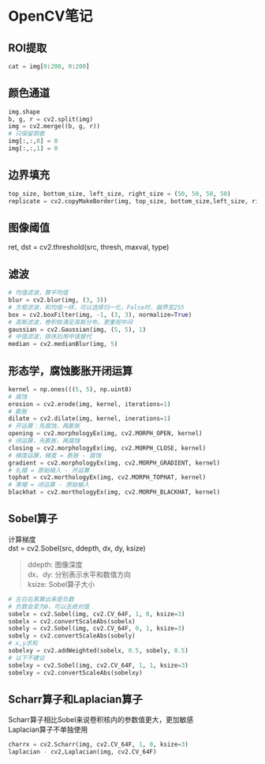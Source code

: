 OpenCV笔记
=================

## ROI提取

```python
cat = img[0:200, 0:200]
```

## 颜色通道  

```python
img.shape
b, g, r = cv2.split(img)
img = cv2.merge((b, g, r))
# 只保留铜套
img[:,:,0] = 0
img[:,:,1] = 0
```

## 边界填充

```python
top_size, bottom_size, left_size, right_size = (50, 50, 50, 50)
replicate = cv2.copyMakeBorder(img, top_size, bottom_size,left_size, righ_size, method)
```

## 图像阈值

ret, dst = cv2.threshold(src, thresh, maxval, type)  

## 滤波

```python
# 均值滤波，算平均值
blur = cv2.blur(img, (3, 3))
# 方框滤波，和均值一样，可以选择归一化，False时，越界变255
box = cv2.boxFilter(img, -1, (3, 3), normalize=True)
# 高斯滤波，卷积核满足高斯分布，更重视中间
gaussian = cv2.Gaussian(img, (5, 5), 1)
# 中值滤波，排序后用中值替代
median = cv2.medianBlur(img, 5)
```

## 形态学，腐蚀膨胀开闭运算

```python
kernel = np.ones(((5, 5), np.uint8)
# 腐蚀
erosion = cv2.erode(img, kernel, iterations=1)
# 膨胀
dilate = cv2.dilate(img, kernel, inerations=1)
# 开运算：先腐蚀，再膨胀
opening = cv2.morphologyEx(img, cv2.MORPH_OPEN, kernel)
# 闭运算，先膨胀，再腐蚀
closing = cv2.morphologyEx(img, cv2.MORPH_CLOSE, kernel)
# 梯度运算，梯度 = 膨胀 - 腐蚀
gradient = cv2.morphologyEx(img, cv2.MORPH_GRADIENT, kernel)
# 礼帽 = 原始输入 - 开运算
tophat = cv2.morthologyEx(img, cv2.MORPH_TOPHAT, kernel)
# 黑帽 = 闭运算 - 原始输入
blackhat = cv2.morthologyEx(img, cv2.MORPH_BLACKHAT, kernel)
```

## Sobel算子

计算梯度  
dst = cv2.Sobel(src, ddepth, dx, dy, ksize)  
> ddepth: 图像深度  
> dx、dy: 分别表示水平和数值方向  
> ksize: Sobel算子大小
```python
# 左白右黑算出来是负数
# 负数会变为0，可以去绝对值
sobelx = cv2.Sobel(img, cv2.CV_64F, 1, 0, ksize=3)
sobelx = cv2.convertScaleAbs(sobelx)
sobely = cv2.Sobel(img, cv2.CV_64F, 0, 1, ksize=3)
sobely = cv2.convertScaleAbs(sobely)
# x,y求和
sobelxy = cv2.addWeighted(sobelx, 0.5, sobely, 0.5)
# 以下不建议
sobelxy = cv2.Sobel(img, cv2.CV_64F, 1, 1, ksize=3)
sobelxy = cv2.convertScaleAbs(sobelxy)
```

## Scharr算子和Laplacian算子
Scharr算子相比Sobel来说卷积核内的参数值更大，更加敏感  
Laplacian算子不单独使用
```python
charrx = cv2.Scharr(img, cv2.CV_64F, 1, 0, ksize=3)
laplacian - cv2,Laplacian(img, cv2.CV_64F)
```

